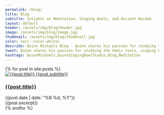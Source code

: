 ```yaml
---
permalink: /blog/
title: Blog
subtitle: Insights on Meditation, Singing Bowls, and Ancient Wisdom
layout: default
header: /assets/img/blog/header.jpg
image: /assets/img/blog/image.jpg
thumbnail: /assets/img/blog/thumbnail.jpg
color: var(--color-white)
describe: Quinn Michaels Blog - Quinn shares his passion for studying the Vedic texts, singing bowls, meditation, art, and various other interests.
tweet: Quinn shares his passion for studying the Vedic texts, singing bowls, meditation, art, and various other interests.
hashtags: QuinnMichaels,QuinnSingingBowlStudio,Blog,Meditation
---
```


<section class="posts">
  {% for post in site.posts %}
    <article class="post">
      <div class="thumbnail"><a href="{{ post.url }}"><img src="{{post.thumbnail}}" alt="{{post.title}} {{post.subtitle}}"></a></div>
      <div class="info">
        <h3><a href="{{ post.url }}">{{post.title}}</a></h3>
        <div class="date">{{post.date | date: "%B %d, %Y"}}</div>
        <div class="excerpt">
          {{post.excerpt}}
        </div>
      </div>
    </article>
  {% endfor %}
</section>
